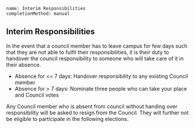 ```ngMeta
name: Interim Responsibilities
completionMethod: manual
```

## Interim Responsibilities

In the event that a council member has to leave campus for few days such that they are not able to fulfil their responsibilities, it is their duty to handover the council responsibility to someone who will take care of it in their absence.

* Absence for <= 7 days: Handover responsibility to any existing Council member
* Absence for > 7 days: Nominate three people who can take your place and Council votes

Any Council member who is absent from council without handing over responsibility will be asked to resign from the Council. They will further not be eligible to participate in the following elections.
